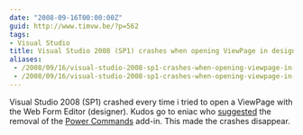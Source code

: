 ```yaml
---
date: "2008-09-16T00:00:00Z"
guid: http://www.timvw.be/?p=562
tags:
- Visual Studio
title: Visual Studio 2008 (SP1) crashes when opening ViewPage in designer
aliases:
 - /2008/09/16/visual-studio-2008-sp1-crashes-when-opening-viewpage-in-designer/
 - /2008/09/16/visual-studio-2008-sp1-crashes-when-opening-viewpage-in-designer.html
---
```

Visual Studio 2008 (SP1) crashed every time i tried to open a ViewPage with the Web Form Editor (designer). Kudos go to eniac who [suggested](http://haacked.com/archive/2008/09/05/mvcfutures-and-asp.net-mvc-beta.aspx) the removal of the [Power Commands](http://code.msdn.microsoft.com/PowerCommands) add-in. This made the crashes disappear.
